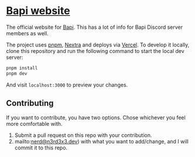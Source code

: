 # [Bapi website](https://notexttospeech.com)

The official website for [Bapi](https://www.youtube.com/channel/UCr-VJHLNmcBj5_n7uZEJ5Og).
This has a lot of info for Bapi Discord server members as well.

The project uses [pnpm](https://pnpm.io), [Nextra](https://nextra.vercel.app) and deploys via [Vercel](https://vercel.com). To develop it locally, clone this repository and run the following command to start the local dev server:

```bash
pnpm install
pnpm dev
```

And visit `localhost:3000` to preview your changes.

## Contributing

If you want to contribute, you have two options. Chose whichever you feel more comfortable with.

1. Submit a pull request on this repo with your contribution.
2. mailto:nerd@n3rd3x3.dev) with what you want to add/change, and I will commit it to this repo.
